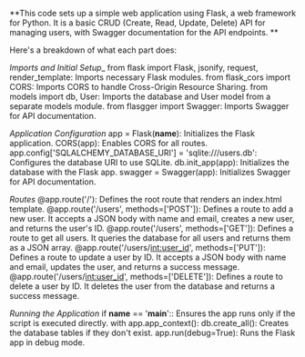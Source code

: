 **This code sets up a simple web application using Flask, a web framework for Python. It is a basic CRUD (Create, Read, Update, Delete) API for managing users, with Swagger documentation for the API endpoints.
**

Here's a breakdown of what each part does:

_Imports and Initial Setup__
from flask import Flask, jsonify, request, render_template: Imports necessary Flask modules.
from flask_cors import CORS: Imports CORS to handle Cross-Origin Resource Sharing.
from models import db, User: Imports the database and User model from a separate models module.
from flasgger import Swagger: Imports Swagger for API documentation.

_Application Configuration_
app = Flask(__name__): Initializes the Flask application.
CORS(app): Enables CORS for all routes.
app.config['SQLALCHEMY_DATABASE_URI'] = 'sqlite:///users.db': Configures the database URI to use SQLite.
db.init_app(app): Initializes the database with the Flask app.
swagger = Swagger(app): Initializes Swagger for API documentation.

_Routes_
@app.route('/'): Defines the root route that renders an index.html template.
@app.route('/users', methods=['POST']): Defines a route to add a new user. It accepts a JSON body with name and email, creates a new user, and returns the user's ID.
@app.route('/users', methods=['GET']): Defines a route to get all users. It queries the database for all users and returns them as a JSON array.
@app.route('/users/<int:user_id>', methods=['PUT']): Defines a route to update a user by ID. It accepts a JSON body with name and email, updates the user, and returns a success message.
@app.route('/users/<int:user_id>', methods=['DELETE']): Defines a route to delete a user by ID. It deletes the user from the database and returns a success message.

_Running the Application_
if __name__ == '__main__':: Ensures the app runs only if the script is executed directly.
with app.app_context(): db.create_all(): Creates the database tables if they don't exist.
app.run(debug=True): Runs the Flask app in debug mode.
